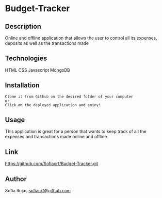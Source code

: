 # Budget-Tracker

## Description 
Online and offline application that allows the user to control all its expenses, deposits as well as the transactions made

## Technologies
HTML
CSS
Javascript
MongoDB

## Installation
```
Clone it from Github on the desired folder of your computer
or
Click on the deployed application and enjoy!
```

## Usage
This application is great for a person that wants to keep track of all the expenses and transactions made online and offline

## Link
https://github.com/Sofiacrf/Budget-Tracker.git


## Author
Sofía Rojas sofiacrf@github.com

